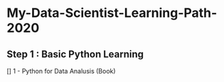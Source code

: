 # My-Data-Scientist-Learning-Path-2020



## Step 1 : Basic Python Learning
[] 1 - Python for Data Analusis (Book)

